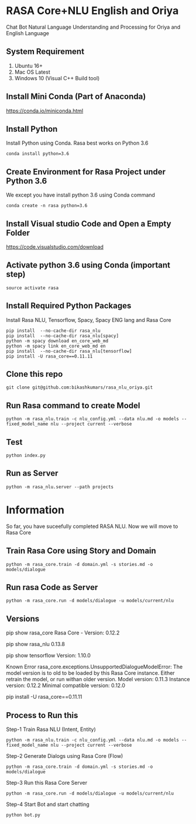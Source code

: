 # RASA Core+NLU English and Oriya
Chat Bot Natural Language Understanding and Processing for Oriya and English Language

## System Requirement
1. Ubuntu 16+
2. Mac OS Latest
3. Windows 10 (Visual C++ Build tool)

## Install Mini Conda (Part of Anaconda)
https://conda.io/miniconda.html


## Install Python
Install Python using Conda. Rasa best works on Python 3.6
```
conda install python=3.6
```


## Create Environment for Rasa Project under Python 3.6
We except you have install python 3.6 using Conda command
```
conda create -n rasa python=3.6
```

## Install Visual studio Code and Open a Empty Folder
https://code.visualstudio.com/download

## Activate python 3.6 using Conda (important step)
```
source activate rasa
```

## Install Required Python Packages
Install Rasa NLU, Tensorflow, Spacy, Spacy ENG lang and Rasa Core
```
pip install  --no-cache-dir rasa_nlu
pip install  --no-cache-dir rasa_nlu[spacy]
python -m spacy download en_core_web_md
python -m spacy link en_core_web_md en
pip install  --no-cache-dir rasa_nlu[tensorflow]
pip install -U rasa_core==0.11.11
```

## Clone this repo
```
git clone git@github.com:bikashkumars/rasa_nlu_oriya.git
```

## Run Rasa command to create Model
```
python -m rasa_nlu.train -c nlu_config.yml --data nlu.md -o models --fixed_model_name nlu --project current --verbose
```

## Test
```
python index.py
```

## Run as Server
```
python -m rasa_nlu.server --path projects
```

# Information
So far, you have suceefully completed RASA NLU. Now we will move to Rasa Core


## Train Rasa Core using Story and Domain
```
python -m rasa_core.train -d domain.yml -s stories.md -o models/dialogue
```

## Run rasa Code as Server
```
python -m rasa_core.run -d models/dialogue -u models/current/nlu
```

## Versions
pip show rasa_core
Rasa Core - Version: 0.12.2

pip show rasa_nlu
0.13.8

pip show tensorflow
Version: 1.10.0

Known Error
rasa_core.exceptions.UnsupportedDialogueModelError: The model version is to old to be loaded by this Rasa Core instance. Either retrain the model, or run withan older version. Model version: 0.11.3 Instance version: 0.12.2 Minimal compatible version: 0.12.0

pip install -U rasa_core==0.11.11


## Process to Run this

Step-1 Train Rasa NLU (Intent, Entity)
```
python -m rasa_nlu.train -c nlu_config.yml --data nlu.md -o models --fixed_model_name nlu --project current --verbose
```

Step-2 Generate Dialogs using Rasa Core (Flow)
```
python -m rasa_core.train -d domain.yml -s stories.md -o models/dialogue
```

Step-3 Run this Rasa Core Server
```
python -m rasa_core.run -d models/dialogue -u models/current/nlu
```

Step-4 Start Bot and start chatting
```
python bot.py
```